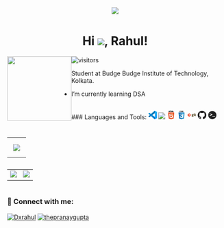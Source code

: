 <h1 align="center">
  <img src="https://readme-typing-svg.herokuapp.com/?lines=Hello,+There!🙏;Welcome🙇‍♀️+to+my+profile&center=true&size=30"></h1>
<h1 align ="center">Hi <img src="https://github.com/TheDudeThatCode/TheDudeThatCode/blob/master/Assets/Hi.gif" width="29px">, Rahul!</h1>
<img align="left" width="150" height="150" src="https://github.com/M0nica/M0nica/blob/main/octomonica/m0nica-octocat-rotating.gif?raw=true"></a>

 ![visitors](https://visitor-badge.glitch.me/badge?page_id=Dxrahul)
  
Student at Budge Budge Institute of Technology, Kolkata.
-  I’m currently learning DSA
 
<br />
### Languages and Tools:
<code><img height="20" src="https://raw.githubusercontent.com/github/explore/80688e429a7d4ef2fca1e82350fe8e3517d3494d/topics/visual-studio-code/visual-studio-code.png"></code>
<code><img height="20" src="https://raw.githubusercontent.com/github/explore/80688e429a7d4ef2fca1e82350fe8e3517d3494d/topics/Core JAVA/Java.png"></code>
<code><img height="20" src="https://raw.githubusercontent.com/github/explore/80688e429a7d4ef2fca1e82350fe8e3517d3494d/topics/html/html.png"></code>
<code><img height="20" src="https://raw.githubusercontent.com/github/explore/80688e429a7d4ef2fca1e82350fe8e3517d3494d/topics/css/css.png"></code>
<code><img height="20" src="https://raw.githubusercontent.com/github/explore/80688e429a7d4ef2fca1e82350fe8e3517d3494d/topics/git/git.png"></code>
<code><img height="20" src="https://raw.githubusercontent.com/github/explore/78df643247d429f6cc873026c0622819ad797942/topics/github/github.png"></code>
<code><img height="20" src="https://raw.githubusercontent.com/github/explore/80688e429a7d4ef2fca1e82350fe8e3517d3494d/topics/terminal/terminal.png"></code>  
<br />
<h1> 
  <table>
    <tr>
      <td align="center">
        <img width="100%" src="https://activity-graph.herokuapp.com/graph?username=Dxrahul&show_icons=true&count_private=true&theme=rogue&area=true&hide_border=true" />
    </tr>
  </table></h1>
    <table>
    <tr>
      <td align="left">
        <img width="500" src="https://github-readme-stats-plum-eta.vercel.app/api?username=Dxrahul&show_icons=true&theme=tokyonight" />
      </td>
    </td>
  <td align="right">
      <img width="500%" src="https://github-readme-streak-stats.herokuapp.com/?user=Dxrahul&show_icons=true&theme=tokyonight" />
</td>
  </tr>
  </table>
  
  <h1>
  
### 👀 Connect with me:
  
  <a href="https://twitter.com/@Rahuul011" target="blank"><img align="center" src="https://raw.githubusercontent.com/rahuldkjain/github-profile-readme-generator/master/src/images/icons/Social/twitter.svg" alt="Dxrahul" height="30" width="40" /></a>
<a href="https://www.linkedin.com/in/rahul-kumar-02a480146/" target="blank"><img align="center" src="https://raw.githubusercontent.com/rahuldkjain/github-profile-readme-generator/master/src/images/icons/Social/linked-in-alt.svg" alt="thepranaygupta" height="30" width="40" /></a>
<!-- [<img align="left" alt="anshupriya | Twitter" width="21px" src="https://cdn.jsdelivr.net/npm/simple-icons@v3/icons/twitter.svg" />][twitter] -->
<!-- [<img align="left" alt="anshupriya | LinkedIn" width="21px" src="https://cdn.jsdelivr.net/npm/simple-icons@v3/icons/linkedin.svg" />][linkedin] -->
<!-- references -->
[twitter]: https://twitter.com/@Rahuul011
[linkedin]: https://www.linkedin.com/in/rahul-kumar-02a480146/
